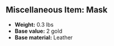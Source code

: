 ## Miscellaneous Item: Mask

- **Weight:** 0.3 lbs
- **Base value:** 2 gold
- **Base material:** Leather
